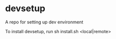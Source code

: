 # devsetup
A repo for setting up dev environment

To install devsetup, run sh install.sh <project-name> <local|remote>
